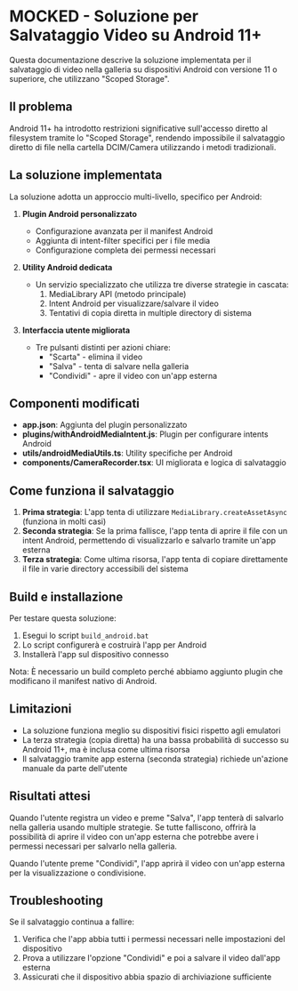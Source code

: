 # MOCKED - Soluzione per Salvataggio Video su Android 11+

Questa documentazione descrive la soluzione implementata per il salvataggio di video nella galleria su dispositivi Android con versione 11 o superiore, che utilizzano "Scoped Storage".

## Il problema

Android 11+ ha introdotto restrizioni significative sull'accesso diretto al filesystem tramite lo "Scoped Storage", rendendo impossibile il salvataggio diretto di file nella cartella DCIM/Camera utilizzando i metodi tradizionali.

## La soluzione implementata

La soluzione adotta un approccio multi-livello, specifico per Android:

1. **Plugin Android personalizzato**
   - Configurazione avanzata per il manifest Android
   - Aggiunta di intent-filter specifici per i file media
   - Configurazione completa dei permessi necessari

2. **Utility Android dedicata**
   - Un servizio specializzato che utilizza tre diverse strategie in cascata:
     1. MediaLibrary API (metodo principale)
     2. Intent Android per visualizzare/salvare il video
     3. Tentativi di copia diretta in multiple directory di sistema

3. **Interfaccia utente migliorata**
   - Tre pulsanti distinti per azioni chiare:
     - "Scarta" - elimina il video
     - "Salva" - tenta di salvare nella galleria
     - "Condividi" - apre il video con un'app esterna

## Componenti modificati

- **app.json**: Aggiunta del plugin personalizzato
- **plugins/withAndroidMediaIntent.js**: Plugin per configurare intents Android
- **utils/androidMediaUtils.ts**: Utility specifiche per Android
- **components/CameraRecorder.tsx**: UI migliorata e logica di salvataggio

## Come funziona il salvataggio

1. **Prima strategia**: L'app tenta di utilizzare `MediaLibrary.createAssetAsync` (funziona in molti casi)
2. **Seconda strategia**: Se la prima fallisce, l'app tenta di aprire il file con un intent Android, permettendo di visualizzarlo e salvarlo tramite un'app esterna
3. **Terza strategia**: Come ultima risorsa, l'app tenta di copiare direttamente il file in varie directory accessibili del sistema

## Build e installazione

Per testare questa soluzione:

1. Esegui lo script `build_android.bat`
2. Lo script configurerà e costruirà l'app per Android
3. Installerà l'app sul dispositivo connesso

Nota: È necessario un build completo perché abbiamo aggiunto plugin che modificano il manifest nativo di Android.

## Limitazioni

- La soluzione funziona meglio su dispositivi fisici rispetto agli emulatori
- La terza strategia (copia diretta) ha una bassa probabilità di successo su Android 11+, ma è inclusa come ultima risorsa
- Il salvataggio tramite app esterna (seconda strategia) richiede un'azione manuale da parte dell'utente

## Risultati attesi

Quando l'utente registra un video e preme "Salva", l'app tenterà di salvarlo nella galleria usando multiple strategie. Se tutte falliscono, offrirà la possibilità di aprire il video con un'app esterna che potrebbe avere i permessi necessari per salvarlo nella galleria.

Quando l'utente preme "Condividi", l'app aprirà il video con un'app esterna per la visualizzazione o condivisione.

## Troubleshooting

Se il salvataggio continua a fallire:
1. Verifica che l'app abbia tutti i permessi necessari nelle impostazioni del dispositivo
2. Prova a utilizzare l'opzione "Condividi" e poi a salvare il video dall'app esterna
3. Assicurati che il dispositivo abbia spazio di archiviazione sufficiente
